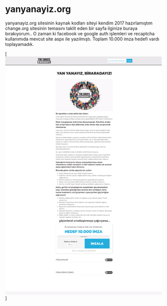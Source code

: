 # yanyanayiz.org

yanyanayiz.org sitesinin kaynak kodları siteyi kendim 2017 hazırlamıştım change.org sitesinin temasını taklit eden bir sayfa ilginize buraya bırakıyorum.. O zaman ki facebook ve google auth işlemleri ve recaptcha kullanımıda mevcut site aspx ile yazılmıştı. Toplam 10.000 imza hedefi vardı toplayamadık.

[![Site Resim](yanyanayiz.png)]

